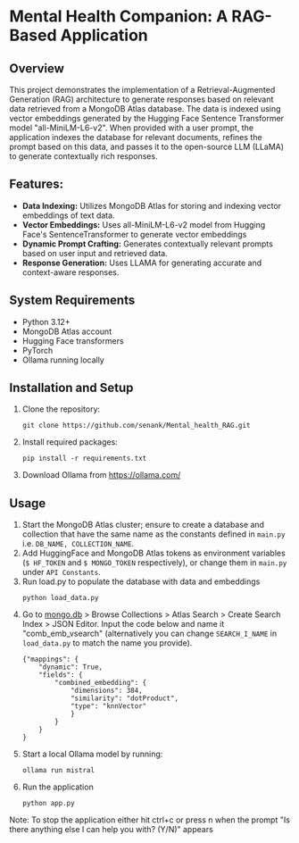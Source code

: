 <h1>Mental Health Companion: A RAG-Based Application</h1>

## Overview
This project demonstrates the implementation of a Retrieval-Augmented Generation (RAG) architecture to generate responses based on relevant data retrieved from a MongoDB Atlas database. The data is indexed using vector embeddings generated by the Hugging Face Sentence Transformer model "all-MiniLM-L6-v2". When provided with a user prompt, the application indexes the database for relevant documents, refines the prompt based on this data, and passes it to the open-source LLM (LLaMA) to generate contextually rich responses.

## Features:
- **Data Indexing:** Utilizes MongoDB Atlas for storing and indexing vector embeddings of text data.
- **Vector Embeddings:** Uses all-MiniLM-L6-v2 model from  Hugging Face's SentenceTransformer to generate vector embeddings
- **Dynamic Prompt Crafting:** Generates contextually relevant prompts based on user input and retrieved data.
- **Response Generation:** Uses LLAMA for generating accurate and context-aware responses.

## System Requirements
- Python 3.12+
- MongoDB Atlas account
- Hugging Face transformers
- PyTorch
- Ollama running locally 

## Installation and Setup
1. Clone the repository:
   ```
   git clone https://github.com/senank/Mental_health_RAG.git
   ```
2. Install required packages:
   ```
   pip install -r requirements.txt
   ```
3. Download Ollama from https://ollama.com/


## Usage
1. Start the MongoDB Atlas cluster; ensure to create a database and collection that have the same name as the constants defined in ```main.py``` i.e. ```DB_NAME, COLLECTION_NAME```.
2. Add HuggingFace and MongoDB Atlas tokens as environment variables (```$ HF_TOKEN``` and ```$ MONGO_TOKEN``` respectively), or change them in ```main.py``` under ```API Constants```.
3. Run load.py to populate the database with data and embeddings
   ```
   python load_data.py
   ```
4. Go to [mongo.db](https://cloud.mongodb.com/) > Browse Collections > Atlas Search > Create Search Index > JSON Editor. Input the code below and name it "comb_emb_vsearch" (alternatively you can change ```SEARCH_I_NAME``` in ```load_data.py``` to match the name you provide).
   ```
   {"mappings": {
       "dynamic": True,
       "fields": {
           "combined_embedding": {
               "dimensions": 384,
               "similarity": "dotProduct",
               "type": "knnVector"
               }
           }
       }
   }
   ```
4. Start a local Ollama model by running:
   ```
   ollama run mistral
   ```
5. Run the application
   ```
   python app.py
   ```
Note: To stop the application either hit ctrl+c or press n when the prompt "Is there anything else I can help you with? (Y/N)" appears
